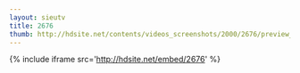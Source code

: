 ```yaml
---
layout: sieutv
title: 2676
thumb: http://hdsite.net/contents/videos_screenshots/2000/2676/preview_360p.mp4.jpg
---
```

{% include iframe src='http://hdsite.net/embed/2676' %}
 
